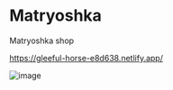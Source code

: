 # Matryoshka
Matryoshka shop



https://gleeful-horse-e8d638.netlify.app/



![image](https://github.com/ataupeka/Matryoshka/assets/121459925/1a259125-09de-4b01-9ddb-a03163c8c3f1)

